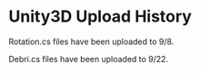 # Unity3D Upload History

Rotation.cs files have been uploaded to 9/8.

Debri.cs files have been uploaded to 9/22.
